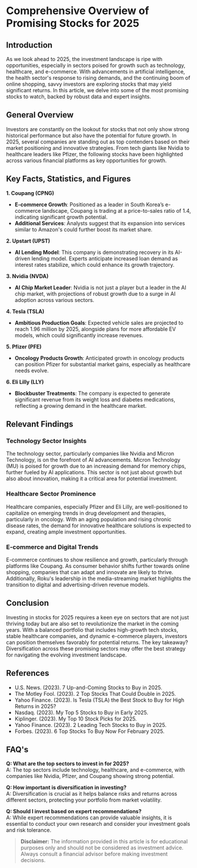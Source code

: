# Comprehensive Overview of Promising Stocks for 2025

## Introduction

As we look ahead to 2025, the investment landscape is ripe with opportunities, especially in sectors poised for growth such as technology, healthcare, and e-commerce. With advancements in artificial intelligence, the health sector's response to rising demands, and the continuing boom of online shopping, savvy investors are exploring stocks that may yield significant returns. In this article, we delve into some of the most promising stocks to watch, backed by robust data and expert insights.

## General Overview

Investors are constantly on the lookout for stocks that not only show strong historical performance but also have the potential for future growth. In 2025, several companies are standing out as top contenders based on their market positioning and innovative strategies. From tech giants like Nvidia to healthcare leaders like Pfizer, the following stocks have been highlighted across various financial platforms as key opportunities for growth.

## Key Facts, Statistics, and Figures

**1. Coupang (CPNG)**  
- **E-commerce Growth**: Positioned as a leader in South Korea’s e-commerce landscape, Coupang is trading at a price-to-sales ratio of 1.4, indicating significant growth potential.  
- **Additional Services**: Analysts suggest that its expansion into services similar to Amazon's could further boost its market share.

**2. Upstart (UPST)**  
- **AI Lending Model**: This company is demonstrating recovery in its AI-driven lending model. Experts anticipate increased loan demand as interest rates stabilize, which could enhance its growth trajectory.

**3. Nvidia (NVDA)**  
- **AI Chip Market Leader**: Nvidia is not just a player but a leader in the AI chip market, with projections of robust growth due to a surge in AI adoption across various sectors.

**4. Tesla (TSLA)**  
- **Ambitious Production Goals**: Expected vehicle sales are projected to reach 1.96 million by 2025, alongside plans for more affordable EV models, which could significantly increase revenues.

**5. Pfizer (PFE)**  
- **Oncology Products Growth**: Anticipated growth in oncology products can position Pfizer for substantial market gains, especially as healthcare needs evolve.

**6. Eli Lilly (LLY)**  
- **Blockbuster Treatments**: The company is expected to generate significant revenue from its weight loss and diabetes medications, reflecting a growing demand in the healthcare market.

## Relevant Findings

### Technology Sector Insights
The technology sector, particularly companies like Nvidia and Micron Technology, is on the forefront of AI advancements. Micron Technology (MU) is poised for growth due to an increasing demand for memory chips, further fueled by AI applications. This sector is not just about growth but also about innovation, making it a critical area for potential investment.

### Healthcare Sector Prominence
Healthcare companies, especially Pfizer and Eli Lilly, are well-positioned to capitalize on emerging trends in drug development and therapies, particularly in oncology. With an aging population and rising chronic disease rates, the demand for innovative healthcare solutions is expected to expand, creating ample investment opportunities.

### E-commerce and Digital Trends
E-commerce continues to show resilience and growth, particularly through platforms like Coupang. As consumer behavior shifts further towards online shopping, companies that can adapt and innovate are likely to thrive. Additionally, Roku's leadership in the media-streaming market highlights the transition to digital and advertising-driven revenue models.

## Conclusion

Investing in stocks for 2025 requires a keen eye on sectors that are not just thriving today but are also set to revolutionize the market in the coming years. With a balanced portfolio that includes high-growth tech stocks, stable healthcare companies, and dynamic e-commerce players, investors can position themselves favorably for potential returns. The key takeaway? Diversification across these promising sectors may offer the best strategy for navigating the evolving investment landscape.

## References

- U.S. News. (2023). 7 Up-and-Coming Stocks to Buy in 2025.  
- The Motley Fool. (2023). 2 Top Stocks That Could Double in 2025.  
- Yahoo Finance. (2023). Is Tesla (TSLA) the Best Stock to Buy for High Returns in 2025?  
- Nasdaq. (2023). My Top 5 Stocks to Buy in Early 2025.  
- Kiplinger. (2023). My Top 10 Stock Picks for 2025.  
- Yahoo Finance. (2023). 2 Leading Tech Stocks to Buy in 2025.  
- Forbes. (2023). 6 Top Stocks To Buy Now For February 2025.

## FAQ's

**Q: What are the top sectors to invest in for 2025?**  
A: The top sectors include technology, healthcare, and e-commerce, with companies like Nvidia, Pfizer, and Coupang showing strong potential.

**Q: How important is diversification in investing?**  
A: Diversification is crucial as it helps balance risks and returns across different sectors, protecting your portfolio from market volatility.

**Q: Should I invest based on expert recommendations?**  
A: While expert recommendations can provide valuable insights, it is essential to conduct your own research and consider your investment goals and risk tolerance.

> **Disclaimer:** The information provided in this article is for educational purposes only and should not be considered as investment advice. Always consult a financial advisor before making investment decisions.
